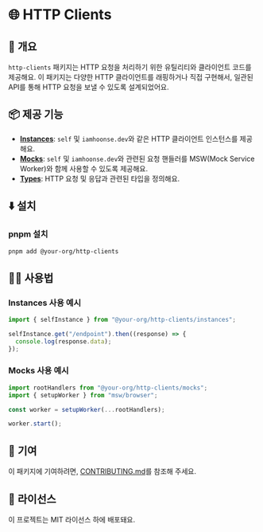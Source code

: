 # 🌐 HTTP Clients

## 📖 개요

`http-clients` 패키지는 HTTP 요청을 처리하기 위한 유틸리티와 클라이언트 코드를 제공해요. 이 패키지는 다양한 HTTP 클라이언트를 래핑하거나 직접 구현해서, 일관된 API를 통해 HTTP 요청을 보낼 수 있도록 설계되었어요.

## 📦 제공 기능

- **[Instances](src/instances)**: `self` 및 `iamhoonse.dev`와 같은 HTTP 클라이언트 인스턴스를 제공해요.
- **[Mocks](src/mocks)**: `self` 및 `iamhoonse.dev`와 관련된 요청 핸들러를 MSW(Mock Service Worker)와 함께 사용할 수 있도록 제공해요.
- **[Types](src/types)**: HTTP 요청 및 응답과 관련된 타입을 정의해요.

## ⬇️ 설치

### pnpm 설치

```bash
pnpm add @your-org/http-clients
```

## 🧑‍💻 사용법

### Instances 사용 예시

```typescript
import { selfInstance } from "@your-org/http-clients/instances";

selfInstance.get("/endpoint").then((response) => {
  console.log(response.data);
});
```

### Mocks 사용 예시

```typescript
import rootHandlers from "@your-org/http-clients/mocks";
import { setupWorker } from "msw/browser";

const worker = setupWorker(...rootHandlers);

worker.start();
```

## 🤝 기여

이 패키지에 기여하려면, [CONTRIBUTING.md](../CONTRIBUTING.md)를 참조해 주세요.

## 📜 라이선스

이 프로젝트는 MIT 라이선스 하에 배포돼요.
